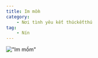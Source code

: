 ```yaml
---
title: Im mồm
category: 
    - Nơi tình yêu kết thúckếtthú
tag:
    - Nín
---
```

!["Im mồm"](/im-mom.JPG "Im mồm")